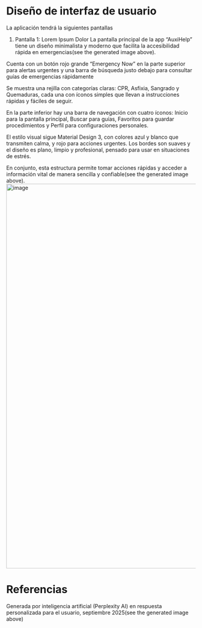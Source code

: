 # Diseño de interfaz de usuario

La aplicación tendrá la siguientes pantallas

1. Pantalla 1: Lorem Ipsum Dolor
La pantalla principal de la app “AuxiHelp” tiene un diseño minimalista y moderno que facilita la accesibilidad rápida en emergencias(see the generated image above).

Cuenta con un botón rojo grande “Emergency Now” en la parte superior para alertas urgentes y una barra de búsqueda justo debajo para consultar guías de emergencias rápidamente

Se muestra una rejilla con categorías claras: CPR, Asfixia, Sangrado y Quemaduras, cada una con íconos simples que llevan a instrucciones rápidas y fáciles de seguir.

En la parte inferior hay una barra de navegación con cuatro íconos: Inicio para la pantalla principal, Buscar para guías, Favoritos para guardar procedimientos y Perfil para configuraciones personales.

El estilo visual sigue Material Design 3, con colores azul y blanco que transmiten calma, y rojo para acciones urgentes. Los bordes son suaves y el diseño es plano, limpio y profesional, pensado para usar en situaciones de estrés.

En conjunto, esta estructura permite tomar acciones rápidas y acceder a información vital de manera sencilla y confiable(see the generated image above).
<img width="1024" height="1024" alt="image" src="https://github.com/user-attachments/assets/47bfda4d-83ef-40c8-b3db-b55cab9f5dc5" />

# Referencias

Generada por inteligencia artificial (Perplexity AI) en respuesta personalizada para el usuario, septiembre 2025(see the generated image above)

